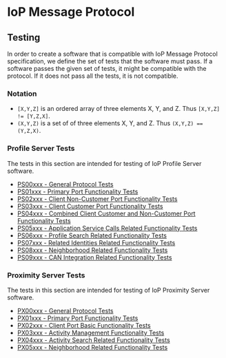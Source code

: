 # IoP Message Protocol

## Testing

In order to create a software that is compatible with IoP Message Protocol specification, we define the set of tests that the software must pass. 
If a software passes the given set of tests, it might be compatible with the protocol. If it does not pass all the tests, it is not compatible.

### Notation

  * `[X,Y,Z]` is an ordered array of three elements X, Y, and Z. Thus `[X,Y,Z] != [Y,Z,X]`.
  * `(X,Y,Z)` is a set of of three elements X, Y, and Z. Thus `(X,Y,Z) == (Y,Z,X)`.


### Profile Server Tests

The tests in this section are intended for testing of IoP Profile Server software. 

  * [PS00xxx - General Protocol Tests](./tests/PS00.md)
  * [PS01xxx - Primary Port Functionality Tests](./tests/PS01.md)
  * [PS02xxx - Client Non-Customer Port Functionality Tests](./tests/PS02.md)
  * [PS03xxx - Client Customer Port Functionality Tests](./tests/PS03.md)
  * [PS04xxx - Combined Client Customer and Non-Customer Port Functionality Tests](./tests/PS04.md)
  * [PS05xxx - Application Service Calls Related Functionality Tests](./tests/PS05.md)
  * [PS06xxx - Profile Search Related Functionality Tests](./tests/PS06.md)
  * [PS07xxx - Related Identities Related Functionality Tests](./tests/PS07.md)
  * [PS08xxx - Neighborhood Related Functionality Tests](./tests/PS08.md)
  * [PS09xxx - CAN Integration Related Functionality Tests](./tests/PS09.md)


### Proximity Server Tests

The tests in this section are intended for testing of IoP Proximity Server software. 

  * [PX00xxx - General Protocol Tests](./tests/PX00.md)
  * [PX01xxx - Primary Port Functionality Tests](./tests/PX01.md)
  * [PX02xxx - Client Port Basic Functionality Tests](./tests/PX02.md)
  * [PX03xxx - Activity Management Functionality Tests](./tests/PX03.md)
  * [PX04xxx - Activity Search Related Functionality Tests](./tests/PX04.md)
  * [PX05xxx - Neighborhood Related Functionality Tests](./tests/PX05.md)
